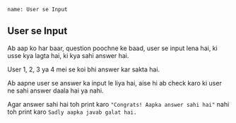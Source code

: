 ```ngMeta
name: User se Input

```

## User se Input

Ab aap ko har baar, question poochne ke baad, user se input lena hai, ki usse kya lagta hai, ki kya sahi answer hai.

User 1, 2, 3 ya 4 mei se koi bhi answer kar sakta hai. 

Ab aapne user se answer ka input le liya hai, aise hi ab check karo ki user ne sahi answer daala hai ya nahi. 

Agar answer sahi hai toh print karo `"Congrats! Aapka answer sahi hai"` nahi toh print karo `Sadly aapka javab galat hai.`